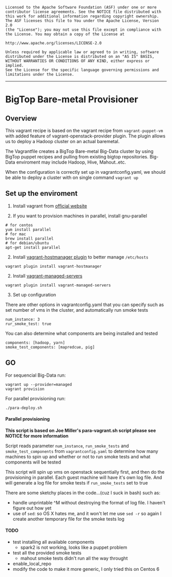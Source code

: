	Licensed to the Apache Software Foundation (ASF) under one or more
	contributor license agreements. See the NOTICE file distributed with
	this work for additional information regarding copyright ownership.
	The ASF licenses this file to You under the Apache License, Version 2.0
	(the "License"); you may not use this file except in compliance with
	the License. You may obtain a copy of the License at

	http://www.apache.org/licenses/LICENSE-2.0

	Unless required by applicable law or agreed to in writing, software
	distributed under the License is distributed on an "AS IS" BASIS,
	WITHOUT WARRANTIES OR CONDITIONS OF ANY KIND, either express or implied.
	See the License for the specific language governing permissions and
	limitations under the License.

----------------------------------------------------------------------------

# BigTop Bare-metal Provisioner

## Overview 

This vagrant recipe is based on the vagrant recipe from `vagrant-puppet-vm` with added feature of vagrant-openstack-provider plugin. The plugin allows us to deploy a Hadoop cluster on an actual baremetal. 

The Vagrantfile creates a BigTop Bare-metal Big-Data cluster by using BigTop puppet recipes and pulling from existing bigtop repositories. Big-Data enviroment may include Hadoop, Hive, Mahout..etc.

When the configuration is correctly set up in vagrantconfig.yaml, we should be able to deploy a cluster with on single command `vagrant up`


## Set up the enviroment

1) Install vagrant from [official website](https://www.vagrantup.com/)

2) If you want to provision machines in parallel, install gnu-parallel

```
# for centos
yum install parallel 
# for mac
brew install parallel
# for debian/ubuntu
apt-get install parallel
```



2) Install [vagrant-hostmanager plugin](https://github.com/smdahlen/vagrant-hostmanager) to better manage `/etc/hosts`

```
vagrant plugin install vagrant-hostmanager
```

2) Install [vagrant-managed-servers](https://github.com/tknerr/vagrant-managed-servers) 

```
vagrant plugin install vagrant-managed-servers
```

3) Set up configuration 

There are other options in vagrantconfig.yaml that you can specify such as set number of vms in the cluster, and automatically run smoke tests

```
num_instance: 3
rur_smoke_test: true
```

You can also determine what components are being installed and tested

```
components: [hadoop, yarn]
smoke_test_components: [mapredcue, pig]
```

## GO
For sequencial Big-Data run:

```
vagrant up --provider=managed
vagrant provision
```

For parallel provisioning run:

```
./para-deploy.sh
```

#### Parallel provisioning

**This script is based on Joe Miller's para-vagrant.sh script please see NOTICE for more information**

Script reads parameter `num_instance`, `run_smoke_tests` and `smoke_test_components` from `vagrantconfig.yaml` to determine how many machines to spin up and whether or not to run smoke tests and what components will be tested

This script will spin up vms on openstack sequentially first, and then do the provisioning in parallel. Each guest machine will have it's own log file. And will generate a log file for smoke tests if `run_smoke_tests` set to true 

There are some sketchy places in the code...(cuz I suck in bash) such as: 
* handle unprintable ^M without destroying the format of log file. I haven't figure out how yet
* use of `sed`: so OS X hates me, and it won't let me use `sed -r` so again I create another temporary file for the smoke tests log


#### TODO

* test installing all available components
  * spark2 is not working, looks like a puppet problem
* test all the provided smoke tests
  * mahout smoke tests didn't run all the way throught
* enable_local_repo
* modify the code to make it more generic, I only tried this on Centos 6
